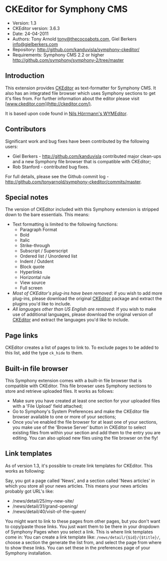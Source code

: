 # CKEditor for Symphony CMS

 * Version: 1.3
 * CKEditor version: 3.6.3
 * Date: 24-04-2011
 * Authors: Tony Arnold <tony@thecocoabots.com>, Giel Berkers <info@gielberkers.com>
 * Repository: <http://github.com/kanduvisla/symphony-ckeditor/>
 * Requirements: Symphony CMS 2.2 or higher <http://github.com/symphony/symphony-2/tree/master>

## Introduction

This extension provides [CKEditor](http://ckeditor.com/) as text-formatter for Symphony CMS. It also has an integrated file browser which uses Symphony sections to get it's files from.
For further information about the editor please visit [www.ckeditor.com](http://ckeditor.com/).

It is based upon code found in [Nils H&ouml;rrmann's WYMEditor](http://github.com/nilshoerrmann/wymeditor).

## Contributors

Significant work and bug fixes have been contributed by the following users:

 * Giel Berkers - <http://github.com/kanduvisla> contributed major clean-ups and a new Symphony file browser that is compatible with CKEditor;
 * Rob Stanford - contributed bug fixes.
 
For full details, please see the Github commit log - <http://github.com/tonyarnold/symphony-ckeditor/commits/master>.

## Special notes

The version of CKEditor included with this Symphony extension is stripped down to the bare essentials. This means:

 * Text formatting is limited to the following functions:
   * Paragraph Format
   * Bold
   * Italic
   * Strike-through
   * Subscript / Superscript
   * Ordered list / Unordered list
   * Indent / Outdent
   * Block quote
   * Hyperlinks
   * Horizontal rule
   * View source
   * Full screen
 * *Most of CKEditor's plug-ins have been removed*: if you wish to add more plug-ins, please download the original [CKEditor](http://ckeditor.com) package and extract the plugins you'd like to include.
 * *All languages other than US English are removed*: If you wish to make use of additional languages, please download the original version of [CKEditor](http://ckeditor.com) and extract the languages you'd like to include.

## Page links

CKEditor creates a list of pages to link to. To exclude pages to be added to this list, add the type `ck_hide` to them.

## Built-in file browser

This Symphony extension comes with a built-in file browser that is compatible with CKEditor. This file browser uses Symphony sections to store and retrieve uploaded files. It works as follows:

 * Make sure you have created at least one section for your uploaded files with a 'File Upload' field attached;
 * Go to Symphony's System Preferences and make the CKEditor file browser available to one or more of your sections;
 * Once you've enabled the file browser for at least one of your sections, you make use of the 'Browse Server' button in CKEditor to select existing files from within your section and add them to the entry you are editing. You can also upload new files using the file browser on the fly!

## Link templates

As of version 1.3, it's possible to create link templates for CKEditor. This works as following:

Say, you got a page called 'News', and a section called 'News articles' in which you store all your news articles. This means
your news articles probably got URL's like:

 * /news/detail/25/my-new-site/
 * /news/detail/31/grand-opening/
 * /news/detail/40/visit-of-the-queen/

You might want to link to these pages from other pages, but you don't want to copy/paste those links. You just want them to
be there in your dropdown of Symphony Pages when you select a link. This is where link templates come in: You can create
a link template like: `/news/detail/{$id}/{$title}/`, choose a section the generate the list from, and select the page
from where to show these links. You can set these in the preferences page of your Symphony installation.